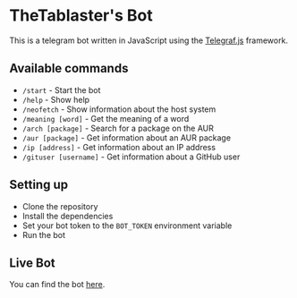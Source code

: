# TheTablaster's Bot

This is a telegram bot written in JavaScript using the [Telegraf.js](https://telegraf.js.org/#/) framework.

## Available commands

- `/start` - Start the bot
- `/help` - Show help
- `/neofetch` - Show information about the host system
- `/meaning [word]` - Get the meaning of a word
- `/arch [package]` - Search for a package on the AUR
- `/aur [package]` - Get information about an AUR package
- `/ip [address]` - Get information about an IP address
- `/gituser [username]` - Get information about a GitHub user

## Setting up

- Clone the repository
- Install the dependencies
- Set your bot token to the `BOT_TOKEN` environment variable
- Run the bot

## Live Bot

You can find the bot [here](https://t.me/TablasterBot).